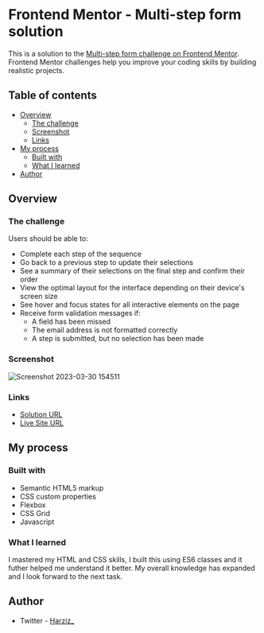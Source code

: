 # Frontend Mentor - Multi-step form solution
This is a solution to the [Multi-step form challenge on Frontend Mentor](https://www.frontendmentor.io/challenges/multistep-form-YVAnSdqQBJ). Frontend Mentor challenges help you improve your coding skills by building realistic projects.
## Table of contents
- [Overview](#overview)
  - [The challenge](#the-challenge)
  - [Screenshot](#screenshot)
  - [Links](#links)
- [My process](#my-process)
  - [Built with](#built-with)
  - [What I learned](#what-i-learned)
- [Author](#author)
## Overview

### The challenge

Users should be able to:

- Complete each step of the sequence
- Go back to a previous step to update their selections
- See a summary of their selections on the final step and confirm their order
- View the optimal layout for the interface depending on their device's screen size
- See hover and focus states for all interactive elements on the page
- Receive form validation messages if:
  - A field has been missed
  - The email address is not formatted correctly
  - A step is submitted, but no selection has been made

### Screenshot

![Screenshot 2023-03-30 154511](https://user-images.githubusercontent.com/62578176/228874476-27736d16-8aa0-4b38-acd2-02f4bda54e1e.png)

### Links
- [Solution URL](https://multistepform-3tvh.onrender.com)
- [Live Site URL](https://github.com/azeezolasunkanmi/multiStepForm.git)

## My process

### Built with

- Semantic HTML5 markup
- CSS custom properties
- Flexbox
- CSS Grid
- Javascript

### What I learned
I mastered my HTML and CSS skills, I built this using ES6 classes and it futher helped me understand it better. My overall knowledge has expanded and I look forward to the next task.
## Author
- Twitter - [Harziz_](https://www.twitter.com/harziz_)
